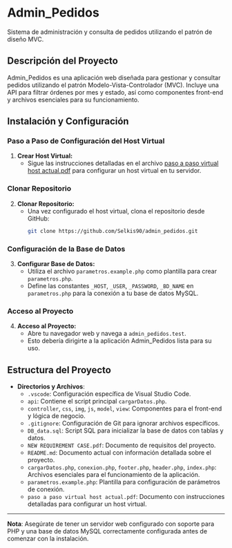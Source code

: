 # Admin_Pedidos

Sistema de administración y consulta de pedidos utilizando el patrón de diseño MVC.

## Descripción del Proyecto
Admin_Pedidos es una aplicación web diseñada para gestionar y consultar pedidos utilizando el patrón Modelo-Vista-Controlador (MVC). Incluye una API para filtrar órdenes por mes y estado, así como componentes front-end y archivos esenciales para su funcionamiento.

## Instalación y Configuración

### Paso a Paso de Configuración del Host Virtual
1. **Crear Host Virtual:**
   - Sigue las instrucciones detalladas en el archivo [paso a paso virtual host actual.pdf](paso%20a%20paso%20virtual%20host%20actual.pdf) para configurar un host virtual en tu servidor.

### Clonar Repositorio
2. **Clonar Repositorio:**
   - Una vez configurado el host virtual, clona el repositorio desde GitHub:
     ```bash
     git clone https://github.com/Selkis90/admin_pedidos.git
     ```

### Configuración de la Base de Datos
3. **Configurar Base de Datos:**
   - Utiliza el archivo `parametros.example.php` como plantilla para crear `parametros.php`.
   - Define las constantes `_HOST`, `_USER`, `_PASSWORD`, `_BD_NAME` en `parametros.php` para la conexión a tu base de datos MySQL.

### Acceso al Proyecto
4. **Acceso al Proyecto:**
   - Abre tu navegador web y navega a `admin_pedidos.test`.
   - Esto debería dirigirte a la aplicación Admin_Pedidos lista para su uso.

## Estructura del Proyecto
- **Directorios y Archivos**:
  - `.vscode`: Configuración específica de Visual Studio Code.
  - `api`: Contiene el script principal `cargarDatos.php`.
  - `controller`, `css`, `img`, `js`, `model`, `view`: Componentes para el front-end y lógica de negocio.
  - `.gitignore`: Configuración de Git para ignorar archivos específicos.
  - `DB_data.sql`: Script SQL para inicializar la base de datos con tablas y datos.
  - `NEW REQUIREMENT CASE.pdf`: Documento de requisitos del proyecto.
  - `README.md`: Documento actual con información detallada sobre el proyecto.
  - `cargarDatos.php`, `conexion.php`, `footer.php`, `header.php`, `index.php`: Archivos esenciales para el funcionamiento de la aplicación.
  - `parametros.example.php`: Plantilla para configuración de parámetros de conexión.
  - `paso a paso virtual host actual.pdf`: Documento con instrucciones detalladas para configurar un host virtual.

---

**Nota**: Asegúrate de tener un servidor web configurado con soporte para PHP y una base de datos MySQL correctamente configurada antes de comenzar con la instalación.

